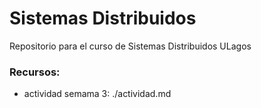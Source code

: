 # Sistemas Distribuidos
Repositorio para el curso de Sistemas Distribuidos ULagos

### Recursos:

- actividad semama 3: ./actividad.md
